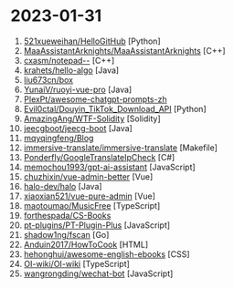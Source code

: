 # 2023-01-31

1. [521xueweihan/HelloGitHub](https://github.com/521xueweihan/HelloGitHub "分享 GitHub 上有趣、入门级的开源项目。Share interesting, entry-level open source projects on GitHub.") [Python]
2. [MaaAssistantArknights/MaaAssistantArknights](https://github.com/MaaAssistantArknights/MaaAssistantArknights "《明日方舟》小助手，全日常一键长草！| An Arknights assistant compatible with EN, JP, KR, ZH_TW clients") [C++]
3. [cxasm/notepad--](https://github.com/cxasm/notepad-- "一个支持windows/linux/mac的文本编辑器，目标是要替换notepad++，来自中国。") [C++]
4. [krahets/hello-algo](https://github.com/krahets/hello-algo "《Hello 算法》一本动画图解、能运行、可提问的数据结构与算法入门书，支持 Java, C++, Python, Go, JS, TS, C#, Swift 等语言。") [Java]
5. [liu673cn/box](https://github.com/liu673cn/box "TVbox开源版（空壳-自行配置）") 
6. [YunaiV/ruoyi-vue-pro](https://github.com/YunaiV/ruoyi-vue-pro "🔥 官方推荐 🔥 RuoYi-Vue 全新 Pro 版本，优化重构所有功能。基于 Spring Boot + MyBatis Plus + Vue & Element 实现的后台管理系统 + 微信小程序，支持 RBAC 动态权限、数据权限、SaaS 多租户、Flowable 工作流、三方登录、支付、短信、商城等功能。你的 ⭐️ Star ⭐️，是作者生发的动力！") [Java]
7. [PlexPt/awesome-chatgpt-prompts-zh](https://github.com/PlexPt/awesome-chatgpt-prompts-zh "ChatGPT 中文调教指南。怎么让它听你的话。") 
8. [Evil0ctal/Douyin_TikTok_Download_API](https://github.com/Evil0ctal/Douyin_TikTok_Download_API "🚀「Douyin_TikTok_Download_API」是一个开箱即用的高性能异步抖音|TikTok数据爬取工具，支持API调用，在线批量解析及下载。") [Python]
9. [AmazingAng/WTF-Solidity](https://github.com/AmazingAng/WTF-Solidity "我最近在重新学solidity，巩固一下细节，也写一个“WTF Solidity极简入门”，供小白们使用，每周更新1-3讲。官网: https://wtf.academy") [Solidity]
10. [jeecgboot/jeecg-boot](https://github.com/jeecgboot/jeecg-boot "⭐️「企业级低代码平台」前后端分离架构SpringBoot 2.x，SpringCloud，Ant Design&Vue，Mybatis，Shiro，JWT。强大的代码生成器让前后端代码一键生成，无需写任何代码! 引领新的开发模式OnlineCoding->代码生成->手工MERGE，帮助Java项目解决70%重复工作，让开发更关注业务，既能快速提高效率，帮助公司节省成本，同时又不失灵活性。") [Java]
11. [mqyqingfeng/Blog](https://github.com/mqyqingfeng/Blog "冴羽写博客的地方，预计写四个系列：JavaScript深入系列、JavaScript专题系列、ES6系列、React系列。") 
12. [immersive-translate/immersive-translate](https://github.com/immersive-translate/immersive-translate "Immersive Dual Web Page Translation Extension - 沉浸式双语网页翻译扩展") [Makefile]
13. [Ponderfly/GoogleTranslateIpCheck](https://github.com/Ponderfly/GoogleTranslateIpCheck "") [C#]
14. [memochou1993/gpt-ai-assistant](https://github.com/memochou1993/gpt-ai-assistant "OpenAI + LINE + Vercel = GPT AI Assistant") [JavaScript]
15. [chuzhixin/vue-admin-better](https://github.com/chuzhixin/vue-admin-better "🚀🚀🚀vue admin,vue3 admin,vue3.0 admin,vue后台管理,vue-admin,vue3.0-admin,admin,vue-admin,vue-element-admin,ant-design,vue-admin-beautiful-pro,vab admin pro,vab admin plus,vue admin plus,vue admin pro") [Vue]
16. [halo-dev/halo](https://github.com/halo-dev/halo "好用又强大的开源建站工具。") [Java]
17. [xiaoxian521/vue-pure-admin](https://github.com/xiaoxian521/vue-pure-admin "🔥 ✨✨ ✨ Vue3+Vite4+Element-Plus+TypeScript编写的一款后台管理系统（兼容移动端）") [Vue]
18. [maotoumao/MusicFree](https://github.com/maotoumao/MusicFree "插件化、定制化、无广告的免费音乐播放器") [TypeScript]
19. [forthespada/CS-Books](https://github.com/forthespada/CS-Books "🔥🔥超过1000本的计算机经典书籍、个人笔记资料以及本人在各平台发表文章中所涉及的资源等。书籍资源包括C/C++、Java、Python、Go语言、数据结构与算法、操作系统、后端架构、计算机系统知识、数据库、计算机网络、设计模式、前端、汇编以及校招社招各种面经~") 
20. [pt-plugins/PT-Plugin-Plus](https://github.com/pt-plugins/PT-Plugin-Plus "PT 助手 Plus，为 Microsoft Edge、Google Chrome、Firefox 浏览器插件（Web Extensions），主要用于辅助下载 PT 站的种子。") [JavaScript]
21. [shadow1ng/fscan](https://github.com/shadow1ng/fscan "一款内网综合扫描工具，方便一键自动化、全方位漏扫扫描。") [Go]
22. [Anduin2017/HowToCook](https://github.com/Anduin2017/HowToCook "程序员在家做饭方法指南。Programmer's guide about how to cook at home (Chinese only).") [HTML]
23. [hehonghui/awesome-english-ebooks](https://github.com/hehonghui/awesome-english-ebooks "经济学人(含音频)、纽约客、卫报、连线、大西洋月刊等英语杂志免费下载,支持epub、mobi、pdf格式, 每周更新") [CSS]
24. [OI-wiki/OI-wiki](https://github.com/OI-wiki/OI-wiki "🌟 Wiki of OI / ICPC for everyone. （某大型游戏线上攻略，内含炫酷算术魔法）") [TypeScript]
25. [wangrongding/wechat-bot](https://github.com/wangrongding/wechat-bot "🤖一个基于OpenAi ChatGPT + WeChaty 实现的微信机器人 ，可以用来帮助你自动回复微信消息，或者管理微信群/好友，检测僵尸粉等...") [JavaScript]
